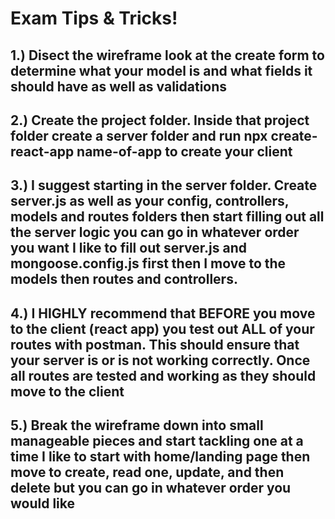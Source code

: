 # Exam Tips & Tricks! 

## 1.) Disect the wireframe look at the create form to determine what your model is and what fields it should have as well as validations 

## 2.) Create the project folder. Inside that project folder create a server folder and run npx create-react-app name-of-app to create your client 

## 3.) I suggest starting in the server folder. Create server.js as well as your config, controllers, models and routes folders then start filling out all the server logic you can go in whatever order you want I like to fill out server.js and mongoose.config.js first then I move to the models then routes and controllers.

## 4.) I HIGHLY recommend that BEFORE you move to the client (react app) you test out ALL of your routes with postman. This should ensure that your server is or is not working correctly. Once all routes are tested and working as they should move to the client

## 5.) Break the wireframe down into small manageable pieces and start tackling one at a time I like to start with home/landing page then move to create, read one, update, and then delete but you can go in whatever order you would like 

